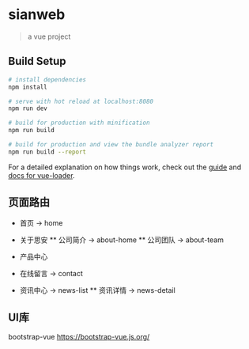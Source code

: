 # sianweb

> a vue project

## Build Setup

``` bash
# install dependencies
npm install

# serve with hot reload at localhost:8080
npm run dev

# build for production with minification
npm run build

# build for production and view the bundle analyzer report
npm run build --report
```

For a detailed explanation on how things work, check out the [guide](http://vuejs-templates.github.io/webpack/) and [docs for vue-loader](http://vuejs.github.io/vue-loader).


## 页面路由
* 首页 -> home

* 关于思安
** 公司简介 -> about-home
** 公司团队 -> about-team

* 产品中心

* 在线留言 -> contact

* 资讯中心 -> news-list
** 资讯详情 -> news-detail


## UI库
bootstrap-vue https://bootstrap-vue.js.org/



